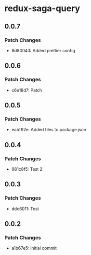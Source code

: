 # redux-saga-query

## 0.0.7

### Patch Changes

- 8d80043: Added prettier config

## 0.0.6

### Patch Changes

- c6e18d7: Patch

## 0.0.5

### Patch Changes

- eabf92e: Added files to package.json

## 0.0.4

### Patch Changes

- 981c8f5: Test 2

## 0.0.3

### Patch Changes

- ddc6011: Test

## 0.0.2

### Patch Changes

- a1b67e5: Initial commit
